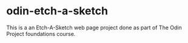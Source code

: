 # odin-etch-a-sketch

This is a an Etch-A-Sketch web page project done as part of The Odin Project foundations course.